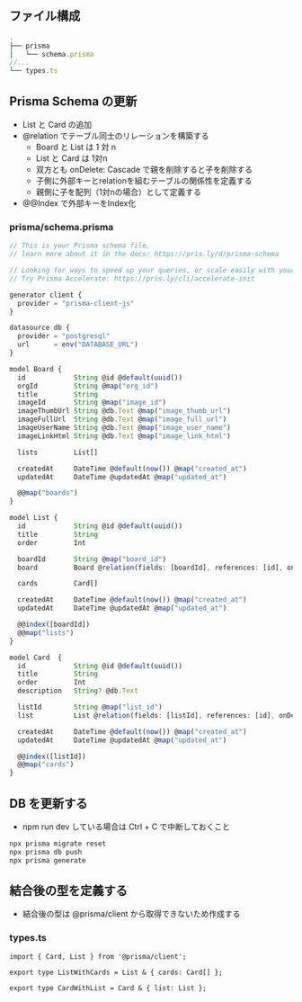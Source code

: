 ## ファイル構成

```ts
.
├── prisma
│   └── schema.prisma
//...
└── types.ts
```

## Prisma Schema の更新

- List と Card の追加
- @relation でテーブル同士のリレーションを構築する
	- Board と List は 1 対 n
	- List と Card は 1対n
	- 双方とも onDelete: Cascade で親を削除すると子を削除する
	- 子側に外部キーとrelationを組むテーブルの関係性を定義する
	- 親側に子を配列（1対nの場合）として定義する
- @@Index で外部キーをIndex化

### prisma/schema.prisma

```ts
// This is your Prisma schema file,
// learn more about it in the docs: https://pris.ly/d/prisma-schema

// Looking for ways to speed up your queries, or scale easily with your serverless or edge functions?
// Try Prisma Accelerate: https://pris.ly/cli/accelerate-init

generator client {
  provider = "prisma-client-js"
}

datasource db {
  provider = "postgresql"
  url      = env("DATABASE_URL")
}

model Board {
  id            String @id @default(uuid())
  orgId         String @map("org_id")
  title         String
  imageId       String @map("image_id")
  imageThumbUrl String @db.Text @map("image_thumb_url")
  imageFullUrl  String @db.Text @map("image_full_url")
  imageUserName String @db.Text @map("image_user_name")
  imageLinkHtml String @db.Text @map("image_link_html")

  lists         List[]

  createdAt     DateTime @default(now()) @map("created_at")
  updatedAt     DateTime @updatedAt @map("updated_at")

  @@map("boards")
}

model List {
  id            String @id @default(uuid())
  title         String
  order         Int

  boardId       String @map("board_id")
  board         Board @relation(fields: [boardId], references: [id], onDelete: Cascade)

  cards         Card[]

  createdAt     DateTime @default(now()) @map("created_at")
  updatedAt     DateTime @updatedAt @map("updated_at")

  @@index([boardId])
  @@map("lists")
}

model Card  {
  id            String @id @default(uuid())
  title         String
  order         Int
  description   String? @db.Text

  listId        String @map("list_id")
  list          List @relation(fields: [listId], references: [id], onDelete: Cascade)

  createdAt     DateTime @default(now()) @map("created_at")
  updatedAt     DateTime @updatedAt @map("updated_at")

  @@index([listId])
  @@map("cards")
}
```

## DB を更新する

- npm run dev している場合は Ctrl + C で中断しておくこと

```bash
npx prisma migrate reset
npx prisma db push
npx prisma generate
```

## 結合後の型を定義する

- 結合後の型は @prisma/client から取得できないため作成する

### types.ts

```tsx
import { Card, List } from '@prisma/client';

export type ListWithCards = List & { cards: Card[] };

export type CardWithList = Card & { list: List };
```
